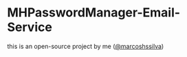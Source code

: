 # MHPasswordManager-Email-Service
this is an open-source project by me ([@marcoshssilva](https://github.com/marcoshssilva))